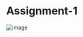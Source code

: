# Assignment-1
![image](https://user-images.githubusercontent.com/81585456/115703534-e9db6180-a372-11eb-93f3-9e86c92d2576.png)

